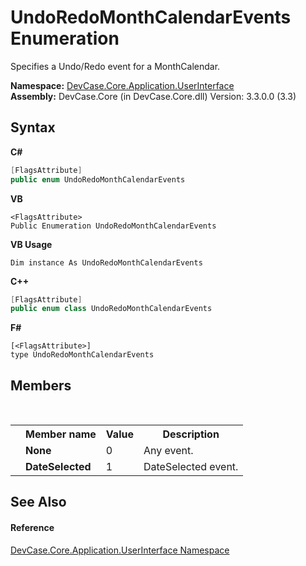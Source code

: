 # UndoRedoMonthCalendarEvents Enumeration
 

Specifies a Undo/Redo event for a MonthCalendar.

**Namespace:**&nbsp;<a href="N_DevCase_Core_Application_UserInterface">DevCase.Core.Application.UserInterface</a><br />**Assembly:**&nbsp;DevCase.Core (in DevCase.Core.dll) Version: 3.3.0.0 (3.3)

## Syntax

**C#**<br />
``` C#
[FlagsAttribute]
public enum UndoRedoMonthCalendarEvents
```

**VB**<br />
``` VB
<FlagsAttribute>
Public Enumeration UndoRedoMonthCalendarEvents
```

**VB Usage**<br />
``` VB Usage
Dim instance As UndoRedoMonthCalendarEvents
```

**C++**<br />
``` C++
[FlagsAttribute]
public enum class UndoRedoMonthCalendarEvents
```

**F#**<br />
``` F#
[<FlagsAttribute>]
type UndoRedoMonthCalendarEvents
```


## Members
&nbsp;<table><tr><th></th><th>Member name</th><th>Value</th><th>Description</th></tr><tr><td /><td target="F:DevCase.Core.Application.UserInterface.UndoRedoMonthCalendarEvents.None">**None**</td><td>0</td><td>Any event.</td></tr><tr><td /><td target="F:DevCase.Core.Application.UserInterface.UndoRedoMonthCalendarEvents.DateSelected">**DateSelected**</td><td>1</td><td>DateSelected event.</td></tr></table>

## See Also


#### Reference
<a href="N_DevCase_Core_Application_UserInterface">DevCase.Core.Application.UserInterface Namespace</a><br />